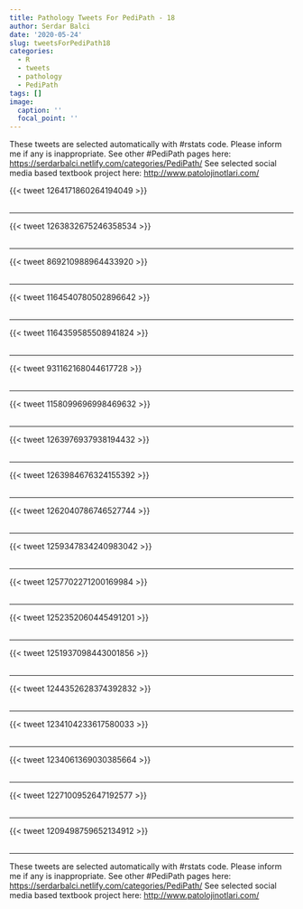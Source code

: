 ```yaml
---
title: Pathology Tweets For PediPath - 18
author: Serdar Balci
date: '2020-05-24'
slug: tweetsForPediPath18
categories:
  - R
  - tweets
  - pathology
  - PediPath
tags: []
image:
  caption: ''
  focal_point: ''
---
```



These tweets are selected automatically with #rstats code. Please inform me if any is inappropriate.
See other #PediPath pages here: https://serdarbalci.netlify.com/categories/PediPath/ 
See selected social media based textbook project here: http://www.patolojinotlari.com/

{{< tweet 1264171860264194049 >}}
<br>
<br>
<hr>
{{< tweet 1263832675246358534 >}}
<br>
<br>
<hr>
{{< tweet 869210988964433920 >}}
<br>
<br>
<hr>
{{< tweet 1164540780502896642 >}}
<br>
<br>
<hr>
{{< tweet 1164359585508941824 >}}
<br>
<br>
<hr>
{{< tweet 931162168044617728 >}}
<br>
<br>
<hr>
{{< tweet 1158099696998469632 >}}
<br>
<br>
<hr>
{{< tweet 1263976937938194432 >}}
<br>
<br>
<hr>
{{< tweet 1263984676324155392 >}}
<br>
<br>
<hr>
{{< tweet 1262040786746527744 >}}
<br>
<br>
<hr>
{{< tweet 1259347834240983042 >}}
<br>
<br>
<hr>
{{< tweet 1257702271200169984 >}}
<br>
<br>
<hr>
{{< tweet 1252352060445491201 >}}
<br>
<br>
<hr>
{{< tweet 1251937098443001856 >}}
<br>
<br>
<hr>
{{< tweet 1244352628374392832 >}}
<br>
<br>
<hr>
{{< tweet 1234104233617580033 >}}
<br>
<br>
<hr>
{{< tweet 1234061369030385664 >}}
<br>
<br>
<hr>
{{< tweet 1227100952647192577 >}}
<br>
<br>
<hr>
{{< tweet 1209498759652134912 >}}
<br>
<br>
<hr>


These tweets are selected automatically with #rstats code. Please inform me if any is inappropriate.
See other #PediPath pages here: https://serdarbalci.netlify.com/categories/PediPath/ 
See selected social media based textbook project here: http://www.patolojinotlari.com/
